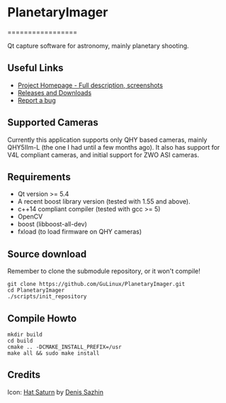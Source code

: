 # PlanetaryImager
=================

Qt capture software for astronomy, mainly planetary shooting.

Useful Links
------------

 * [Project Homepage - Full description, screenshots](http://blog.gulinux.net/en/planetary-imager)
 * [Releases and Downloads](https://github.com/GuLinux/PlanetaryImager/releases)
 * [Report a bug](https://github.com/GuLinux/PlanetaryImager/issues)

Supported Cameras
-----------------
Currently this application supports only QHY based cameras, mainly QHY5IIm-L (the one I had until a few months ago).
It also has support for V4L compliant cameras, and initial support for ZWO ASI cameras.

Requirements
------------
 * Qt version >= 5.4
 * A recent boost library version (tested with 1.55 and above).
 * c++14 compliant compiler (tested with gcc >= 5)
 * OpenCV
 * boost (libboost-all-dev)
 * fxload (to load firmware on QHY cameras)

Source download
---------------

Remember to clone the submodule repository, or it won't compile!
  

    git clone https://github.com/GuLinux/PlanetaryImager.git
    cd PlanetaryImager
    ./scripts/init_repository
    

Compile Howto
-------------

    mkdir build
    cd build
    cmake .. -DCMAKE_INSTALL_PREFIX=/usr
    make all && sudo make install
    

Credits
-------

Icon: [Hat Saturn](https://www.iconfinder.com/icons/37878/hat_planet_saturn_icon) by [Denis Sazhin](http://iconka.com/)
